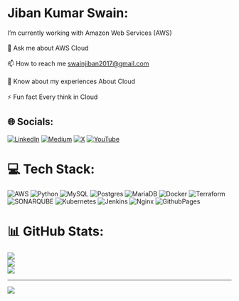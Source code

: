 #  Jiban Kumar Swain:
I’m currently working with Amazon Web Services (AWS)<br><br>💬 Ask me about AWS Cloud<br><br>📫 How to reach me swainjiban2017@gmail.com<br><br>📄 Know about my experiences About Cloud<br><br>⚡ Fun fact Every think in Cloud
  

## 🌐 Socials:
[![LinkedIn](https://img.shields.io/badge/LinkedIn-%230077B5.svg?logo=linkedin&logoColor=white)](https://linkedin.com/in/https://www.linkedin.com/in/jiban-kumar-swain-95a2411b1/) [![Medium](https://img.shields.io/badge/Medium-12100E?logo=medium&logoColor=white)](https://medium.com/@https://jibankumar.hashnode.dev/) [![X](https://img.shields.io/badge/X-black.svg?logo=X&logoColor=white)](https://x.com/https://twitter.com/JibankuSwain) [![YouTube](https://img.shields.io/badge/YouTube-%23FF0000.svg?logo=YouTube&logoColor=white)](https://youtube.com/@https://www.youtube.com/channel/UCbka3TlUD_P0Fwc4A05YKwQhttps://www.youtube.com/channel/UCbka3TlUD_P0Fwc4A05YKwQ) 

# 💻 Tech Stack:   
![AWS](https://img.shields.io/badge/AWS-%23FF9900.svg?style=for-the-badge&logo=amazon-aws&logoColor=white) ![Python](https://img.shields.io/badge/python-3670A0?style=for-the-badge&logo=python&logoColor=ffdd54) ![MySQL](https://img.shields.io/badge/mysql-%2300000f.svg?style=for-the-badge&logo=mysql&logoColor=white) ![Postgres](https://img.shields.io/badge/postgres-%23316192.svg?style=for-the-badge&logo=postgresql&logoColor=white) ![MariaDB](https://img.shields.io/badge/MariaDB-003545?style=for-the-badge&logo=mariadb&logoColor=white) ![Docker](https://img.shields.io/badge/docker-%230db7ed.svg?style=for-the-badge&logo=docker&logoColor=white) ![Terraform](https://img.shields.io/badge/terraform-%235835CC.svg?style=for-the-badge&logo=terraform&logoColor=white) ![SONARQUBE](https://img.shields.io/badge/sonarqube-4E9BCD.svg?style=for-the-badge&logo=sonarqube&logoColor=white&color=%234E9BCD) ![Kubernetes](https://img.shields.io/badge/kubernetes-%23326ce5.svg?style=for-the-badge&logo=kubernetes&logoColor=white) ![Jenkins](https://img.shields.io/badge/jenkins-%232C5263.svg?style=for-the-badge&logo=jenkins&logoColor=white) ![Nginx](https://img.shields.io/badge/nginx-%23009639.svg?style=for-the-badge&logo=nginx&logoColor=white) ![GithubPages](https://img.shields.io/badge/github%20pages-121013?style=for-the-badge&logo=github&logoColor=white)
# 📊 GitHub Stats:
![](https://github-readme-stats.vercel.app/api?username=JibanKumarSwain&theme=onedark&hide_border=false&include_all_commits=false&count_private=true)<br/>
![](https://github-readme-streak-stats.herokuapp.com/?user=JibanKumarSwain&theme=onedark&hide_border=false)<br/>
![](https://github-readme-stats.vercel.app/api/top-langs/?username=JibanKumarSwain&theme=onedark&hide_border=false&include_all_commits=false&count_private=true&layout=compact)

---
[![](https://visitcount.itsvg.in/api?id=JibanKumarSwain&icon=0&color=0)](https://visitcount.itsvg.in)

<!-- Proudly created with GPRM ( https://gprm.itsvg.in ) -->
